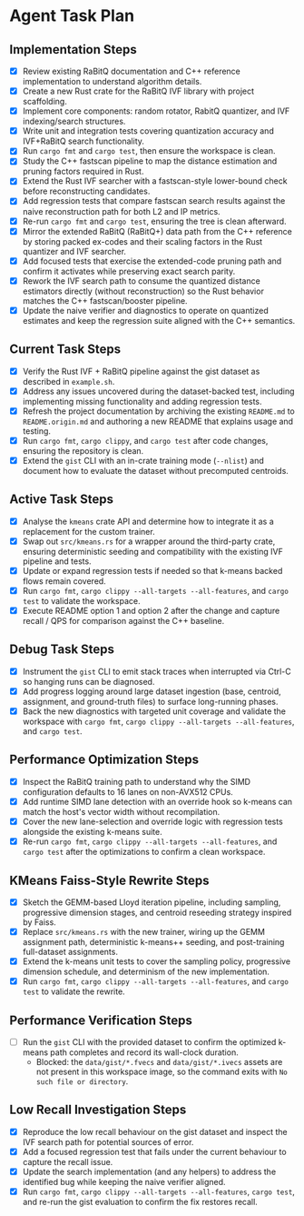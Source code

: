 # Agent Task Plan

## Implementation Steps
- [x] Review existing RaBitQ documentation and C++ reference implementation to understand algorithm details.
- [x] Create a new Rust crate for the RaBitQ IVF library with project scaffolding.
- [x] Implement core components: random rotator, RabitQ quantizer, and IVF indexing/search structures.
- [x] Write unit and integration tests covering quantization accuracy and IVF+RaBitQ search functionality.
- [x] Run `cargo fmt` and `cargo test`, then ensure the workspace is clean.
- [x] Study the C++ fastscan pipeline to map the distance estimation and pruning factors required in Rust.
- [x] Extend the Rust IVF searcher with a fastscan-style lower-bound check before reconstructing candidates.
- [x] Add regression tests that compare fastscan search results against the naive reconstruction path for both L2 and IP metrics.
- [x] Re-run `cargo fmt` and `cargo test`, ensuring the tree is clean afterward.
- [x] Mirror the extended RaBitQ (RaBitQ+) data path from the C++ reference by storing packed ex-codes and their scaling factors in the Rust quantizer and IVF searcher.
- [x] Add focused tests that exercise the extended-code pruning path and confirm it activates while preserving exact search parity.
- [x] Rework the IVF search path to consume the quantized distance estimators directly (without reconstruction) so the Rust behavior matches the C++ fastscan/booster pipeline.
- [x] Update the naive verifier and diagnostics to operate on quantized estimates and keep the regression suite aligned with the C++ semantics.

## Current Task Steps
- [x] Verify the Rust IVF + RaBitQ pipeline against the gist dataset as described in `example.sh`.
- [x] Address any issues uncovered during the dataset-backed test, including implementing missing functionality and adding regression tests.
- [x] Refresh the project documentation by archiving the existing `README.md` to `README.origin.md` and authoring a new README that explains usage and testing.
- [x] Run `cargo fmt`, `cargo clippy`, and `cargo test` after code changes, ensuring the repository is clean.
- [x] Extend the `gist` CLI with an in-crate training mode (`--nlist`) and document how to evaluate the dataset without precomputed centroids.

## Active Task Steps
- [x] Analyse the `kmeans` crate API and determine how to integrate it as a replacement for the custom trainer.
- [x] Swap out `src/kmeans.rs` for a wrapper around the third-party crate, ensuring deterministic seeding and compatibility with the existing IVF pipeline and tests.
- [x] Update or expand regression tests if needed so that k-means backed flows remain covered.
- [x] Run `cargo fmt`, `cargo clippy --all-targets --all-features`, and `cargo test` to validate the workspace.
- [x] Execute README option 1 and option 2 after the change and capture recall / QPS for comparison against the C++ baseline.

## Debug Task Steps
- [x] Instrument the `gist` CLI to emit stack traces when interrupted via Ctrl-C so hanging runs can be diagnosed.
- [x] Add progress logging around large dataset ingestion (base, centroid, assignment, and ground-truth files) to surface long-running phases.
- [x] Back the new diagnostics with targeted unit coverage and validate the workspace with `cargo fmt`, `cargo clippy --all-targets --all-features`, and `cargo test`.

## Performance Optimization Steps
- [x] Inspect the RaBitQ training path to understand why the SIMD configuration defaults to 16 lanes on non-AVX512 CPUs.
- [x] Add runtime SIMD lane detection with an override hook so k-means can match the host's vector width without recompilation.
- [x] Cover the new lane-selection and override logic with regression tests alongside the existing k-means suite.
- [x] Re-run `cargo fmt`, `cargo clippy --all-targets --all-features`, and `cargo test` after the optimizations to confirm a clean workspace.

## KMeans Faiss-Style Rewrite Steps
- [x] Sketch the GEMM-based Lloyd iteration pipeline, including sampling, progressive dimension stages, and centroid reseeding strategy inspired by Faiss.
- [x] Replace `src/kmeans.rs` with the new trainer, wiring up the GEMM assignment path, deterministic k-means++ seeding, and post-training full-dataset assignments.
- [x] Extend the k-means unit tests to cover the sampling policy, progressive dimension schedule, and determinism of the new implementation.
- [x] Run `cargo fmt`, `cargo clippy --all-targets --all-features`, and `cargo test` to validate the rewrite.

## Performance Verification Steps
- [ ] Run the `gist` CLI with the provided dataset to confirm the optimized k-means path completes and record its wall-clock duration.
  - Blocked: the `data/gist/*.fvecs` and `data/gist/*.ivecs` assets are not present in this workspace image, so the command exits with `No such file or directory`.

## Low Recall Investigation Steps
- [x] Reproduce the low recall behaviour on the gist dataset and inspect the IVF search path for potential sources of error.
- [x] Add a focused regression test that fails under the current behaviour to capture the recall issue.
- [x] Update the search implementation (and any helpers) to address the identified bug while keeping the naive verifier aligned.
- [x] Run `cargo fmt`, `cargo clippy --all-targets --all-features`, `cargo test`, and re-run the gist evaluation to confirm the fix restores recall.
